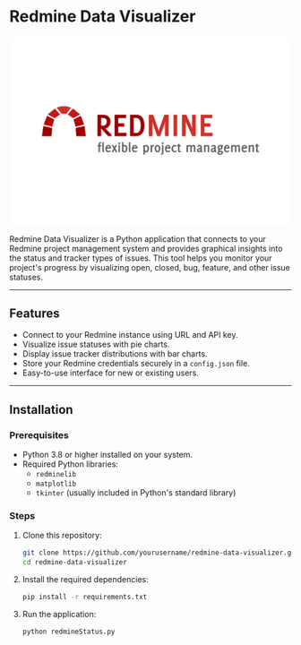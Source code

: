 # Redmine Data Visualizer

![Redmine Example](images/redmine.png "Redmine Chart Example")

Redmine Data Visualizer is a Python application that connects to your Redmine project management system and provides graphical insights into the status and tracker types of issues. This tool helps you monitor your project's progress by visualizing open, closed, bug, feature, and other issue statuses.

---

## Features

- Connect to your Redmine instance using URL and API key.
- Visualize issue statuses with pie charts.
- Display issue tracker distributions with bar charts.
- Store your Redmine credentials securely in a `config.json` file.
- Easy-to-use interface for new or existing users.

---

## Installation

### Prerequisites
- Python 3.8 or higher installed on your system.
- Required Python libraries: 
  - `redminelib`
  - `matplotlib`
  - `tkinter` (usually included in Python's standard library)

### Steps
1. Clone this repository:
   ```bash
   git clone https://github.com/yourusername/redmine-data-visualizer.git
   cd redmine-data-visualizer
2. Install the required dependencies:
   ```bash
   pip install -r requirements.txt
3. Run the application:
   ```bash
   python redmineStatus.py

